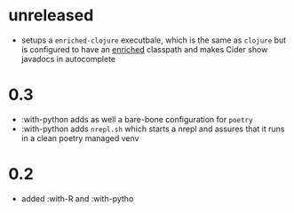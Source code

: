 # unreleased
- setups a `enriched-clojure` executbale, which is the same as `clojure` but is configured to have an
  [enriched](https://github.com/clojure-emacs/enrich-classpath) classpath and makes Cider show javadocs in autocomplete

# 0.3
- :with-python adds as well a bare-bone configuration for `poetry` 
- :with-python adds `nrepl.sh` which starts a nrepl and assures that it runs in a clean poetry managed venv
   
# 0.2

- added :with-R and :with-pytho

